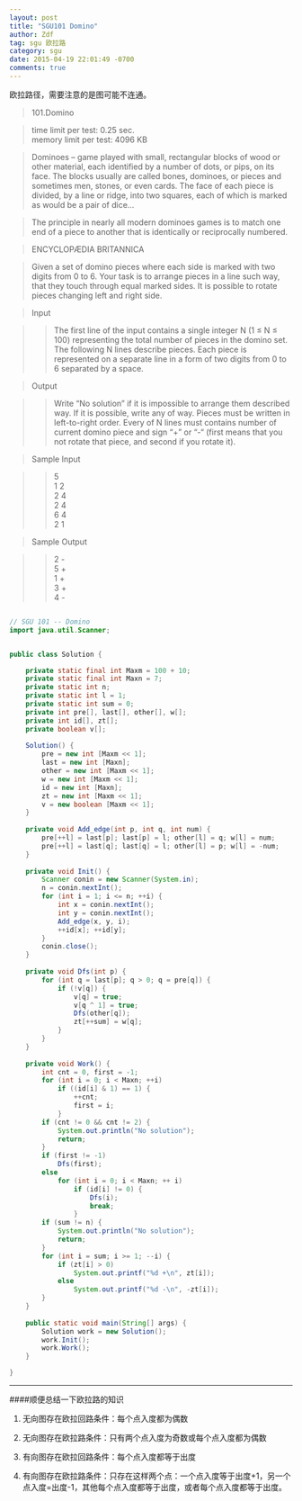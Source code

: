 ```yaml
---
layout: post
title: "SGU101 Domino"
author: Zdf
tag: sgu 欧拉路
category: sgu
date: 2015-04-19 22:01:49 -0700
comments: true
---
```


欧拉路径，需要注意的是图可能不连通。

>101.Domino

>time limit per test: 0.25 sec.<br/>
>memory limit per test: 4096 KB

>Dominoes – game played with small, rectangular blocks of wood or other material, each identified by a number of dots, or pips, on its face. The blocks usually are called bones, dominoes, or pieces and sometimes men, stones, or even cards.
The face of each piece is divided, by a line or ridge, into two squares, each of which is marked as would be a pair of dice...

>The principle in nearly all modern dominoes games is to match one end of a piece to another that is identically or reciprocally numbered.

>ENCYCLOPÆDIA BRITANNICA

>Given a set of domino pieces where each side is marked with two digits from 0 to 6. Your task is to arrange pieces in a line such way, that they touch through equal marked sides. It is possible to rotate pieces changing left and right side.

>Input

>>The first line of the input contains a single integer N (1 ≤ N ≤ 100) representing the total number of pieces in the domino set. The following N lines describe pieces. Each piece is represented on a separate line in a form of two digits from 0 to 6 separated by a space.

>Output

>>Write “No solution” if it is impossible to arrange them described way. If it is possible, write any of way. Pieces must be written in left-to-right order. Every of N lines must contains number of current domino piece and sign “+” or “-“ (first means that you not rotate that piece, and second if you rotate it).

>Sample Input

>>5<br/>
1 2<br/>
2 4<br/>
2 4<br/>
6 4<br/>
2 1<br/>

>Sample Output

>>2 -<br/>
5 +<br/>
1 +<br/>
3 +<br/>
4 -<br/>



```java

// SGU 101 -- Domino
import java.util.Scanner;


public class Solution {

	private static final int Maxm = 100 + 10;
	private static final int Maxn = 7;
	private static int n;
	private static int l = 1;
	private static int sum = 0;
	private int pre[], last[], other[], w[];
	private int id[], zt[];
	private boolean v[];
	
	Solution() {
		pre = new int [Maxm << 1];
		last = new int [Maxn];
		other = new int [Maxm << 1];
		w = new int [Maxm << 1];
		id = new int [Maxn];
		zt = new int [Maxm << 1];
		v = new boolean [Maxm << 1];
	}
	
	private void Add_edge(int p, int q, int num) {
		pre[++l] = last[p]; last[p] = l; other[l] = q; w[l] = num;
		pre[++l] = last[q]; last[q] = l; other[l] = p; w[l] = -num;
	}
	
	private void Init() {
		Scanner conin = new Scanner(System.in);
		n = conin.nextInt();
		for (int i = 1; i <= n; ++i) {
			int x = conin.nextInt();
			int y = conin.nextInt();
			Add_edge(x, y, i);
			++id[x]; ++id[y];
		}
		conin.close();
	}
	
	private void Dfs(int p) {
		for (int q = last[p]; q > 0; q = pre[q]) {
			if (!v[q]) {
				v[q] = true;
				v[q ^ 1] = true;
				Dfs(other[q]);
				zt[++sum] = w[q];
			}
		}
	}
	
	private void Work() {
		int cnt = 0, first = -1;
		for (int i = 0; i < Maxn; ++i)
			if ((id[i] & 1) == 1) {
				++cnt;
				first = i;
			}
		if (cnt != 0 && cnt != 2) {
			System.out.println("No solution");
			return;
		}
		if (first != -1)
			Dfs(first);
		else
			for (int i = 0; i < Maxn; ++ i)
				if (id[i] != 0) {
					Dfs(i);
					break;
				}
		if (sum != n) {
			System.out.println("No solution");
			return;
		}
		for (int i = sum; i >= 1; --i) {
			if (zt[i] > 0)
				System.out.printf("%d +\n", zt[i]);
			else
				System.out.printf("%d -\n", -zt[i]);
		}
	}
	
	public static void main(String[] args) {
		Solution work = new Solution();
		work.Init();
		work.Work();
	}

}


```
-----
####顺便总结一下欧拉路的知识

1. 无向图存在欧拉回路条件：每个点入度都为偶数

2. 无向图存在欧拉路条件：只有两个点入度为奇数或每个点入度都为偶数

3. 有向图存在欧拉回路条件：每个点入度都等于出度

4. 有向图存在欧拉路条件：只存在这样两个点：一个点入度等于出度+1，另一个点入度=出度-1，其他每个点入度都等于出度，或者每个点入度都等于出度。